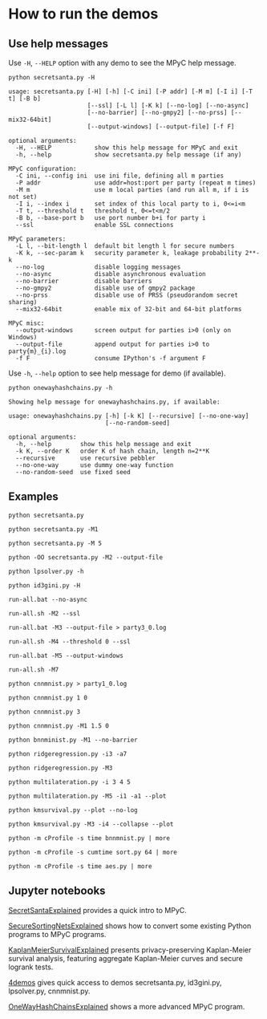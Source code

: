 # How to run the demos

## Use help messages

Use `-H`, `--HELP` option with any demo to see the MPyC help message.

`python secretsanta.py -H`

```
usage: secretsanta.py [-H] [-h] [-C ini] [-P addr] [-M m] [-I i] [-T t] [-B b]
                      [--ssl] [-L l] [-K k] [--no-log] [--no-async]
                      [--no-barrier] [--no-gmpy2] [--no-prss] [--mix32-64bit]
                      [--output-windows] [--output-file] [-f F]

optional arguments:
  -H, --HELP            show this help message for MPyC and exit
  -h, --help            show secretsanta.py help message (if any)

MPyC configuration:
  -C ini, --config ini  use ini file, defining all m parties
  -P addr               use addr=host:port per party (repeat m times)
  -M m                  use m local parties (and run all m, if i is not set)
  -I i, --index i       set index of this local party to i, 0<=i<m
  -T t, --threshold t   threshold t, 0<=t<m/2
  -B b, --base-port b   use port number b+i for party i
  --ssl                 enable SSL connections

MPyC parameters:
  -L l, --bit-length l  default bit length l for secure numbers
  -K k, --sec-param k   security parameter k, leakage probability 2**-k
  --no-log              disable logging messages
  --no-async            disable asynchronous evaluation
  --no-barrier          disable barriers
  --no-gmpy2            disable use of gmpy2 package
  --no-prss             disable use of PRSS (pseudorandom secret sharing)
  --mix32-64bit         enable mix of 32-bit and 64-bit platforms

MPyC misc:
  --output-windows      screen output for parties i>0 (only on Windows)
  --output-file         append output for parties i>0 to party{m}_{i}.log
  -f F                  consume IPython's -f argument F
```

Use `-h`, `--help` option to see help message for demo (if available).

`python onewayhashchains.py -h`

```
Showing help message for onewayhashchains.py, if available:

usage: onewayhashchains.py [-h] [-k K] [--recursive] [--no-one-way]
                           [--no-random-seed]

optional arguments:
  -h, --help        show this help message and exit
  -k K, --order K   order K of hash chain, length n=2**K
  --recursive       use recursive pebbler
  --no-one-way      use dummy one-way function
  --no-random-seed  use fixed seed
```

## Examples

`python secretsanta.py`

`python secretsanta.py -M1`

`python secretsanta.py -M 5`

`python -OO secretsanta.py -M2 --output-file`

`python lpsolver.py -h`

`python id3gini.py -H`

`run-all.bat --no-async`

`run-all.sh -M2 --ssl`

`run-all.bat -M3 --output-file > party3_0.log`

`run-all.sh -M4 --threshold 0 --ssl`

`run-all.bat -M5 --output-windows`

`run-all.sh -M7`

`python cnnmnist.py > party1_0.log`

`python cnnmnist.py 1 0`

`python cnnmnist.py 3`

`python cnnmnist.py -M1 1.5 0`

`python bnnminist.py -M1 --no-barrier`

`python ridgeregression.py -i3 -a7`

`python ridgeregression.py -M3`

`python multilateration.py -i 3 4 5`

`python multilateration.py -M5 -i1 -a1 --plot`

`python kmsurvival.py --plot --no-log`

`python kmsurvival.py -M3 -i4 --collapse --plot`

`python -m cProfile -s time bnnmnist.py | more`

`python -m cProfile -s cumtime sort.py 64 | more`

`python -m cProfile -s time aes.py | more`

## Jupyter notebooks

[SecretSantaExplained](SecretSantaExplained.ipynb) provides a quick intro to MPyC.

[SecureSortingNetsExplained](SecureSortingNetsExplained.ipynb) shows how to convert some existing Python programs to MPyC programs.

[KaplanMeierSurvivalExplained](KaplanMeierSurvivalExplained.ipynb) presents privacy-preserving Kaplan-Meier survival analysis, featuring aggregate Kaplan-Meier curves and secure logrank tests.

[4demos](4demos.ipynb) gives quick access to demos secretsanta.py, id3gini.py, lpsolver.py, cnnmnist.py.

[OneWayHashChainsExplained](OneWayHashChainsExplained.ipynb) shows a more advanced MPyC program.
